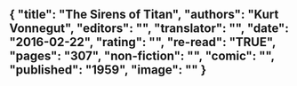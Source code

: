 {
 "title": "The Sirens of Titan",
 "authors": "Kurt Vonnegut",
 "editors": "",
 "translator": "",
 "date": "2016-02-22",
 "rating": "",
 "re-read": "TRUE",
 "pages": "307",
 "non-fiction": "",
 "comic": "",
 "published": "1959",
 "image": ""
}
---

